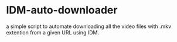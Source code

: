 # IDM-auto-downloader
a simple script to automate downloading all the video files with .mkv extention from a given URL using IDM.
